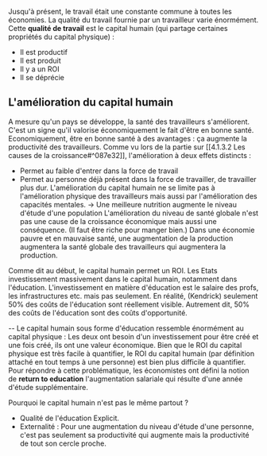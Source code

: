 Jusqu'à présent, le travail était une constante commune à toutes les économies. La qualité du travail fournie par un travailleur varie énormément.
Cette **qualité de travail** est le capital humain (qui partage certaines propriétés du capital physique) : 
- Il est productif
- Il est produit
- Il y a un ROI
- Il se déprécie

L'amélioration du capital humain
--
A mesure qu'un pays se développe, la santé des travailleurs s'améliorent. C'est un signe qu'il valorise économiquement le fait d'être en bonne santé. Economiquement, être en bonne santé à des avantages : ça augmente la productivité des travailleurs. 
Comme vu lors de la partie sur [[4.1.3.2 Les causes de la croissance#^087e32]], l'amélioration à deux effets distincts :
- Permet au faible d'entrer dans la force de travail
- Permet au personne déjà présent dans la force de travailler, de travailler plus dur.
L'amélioration du capital humain ne se limite pas à l'amélioration physique des travailleurs mais aussi par l'amélioration des capacités mentales.
	-> Une meilleure nutrition augmente le niveau d'étude d'une population
L'amélioration du niveau de santé globale n'est pas une cause de la croissance économique mais aussi une conséquence. (Il faut être riche pour manger bien.)
Dans une économie pauvre et en mauvaise santé, une augmentation de la production augmentera la santé globale des travailleurs qui augmentera la production. 

Comme dit au début, le capital humain permet un ROI. Les Etats investissement massivement dans le capital humain, notamment dans l'éducation. L'investissement en matière d'éducation est le salaire des profs, les infrastructures etc. mais pas seulement. En réalité, (Kendrick) seulement 50% des coûts de l'éducation sont réellement visible. Autrement dit, 50% des coûts de l'éducation sont des coûts d'opportunité.


-- Le capital humain sous forme d'éducation ressemble énormément au capital physique :
Les deux ont besoin d'un investissement pour être créé et une fois créé, ils ont une valeur économique. Bien que le ROI du capital physique est très facile à quantifier, le ROI du capital humain (par définition attaché en tout temps à une personne) est bien plus difficile à quantifier. Pour répondre à cette problématique, les économistes ont défini la notion de **return to education** l'augmentation salariale qui résulte d'une année d'étude supplémentaire.

Pourquoi le capital humain n'est pas le même partout ?
- Qualité de l'éducation 
	Explicit.
- Externalité : 
	Pour une augmentation du niveau d'étude d'une personne, c'est pas seulement sa productivité qui augmente mais la productivité de tout son cercle proche.
